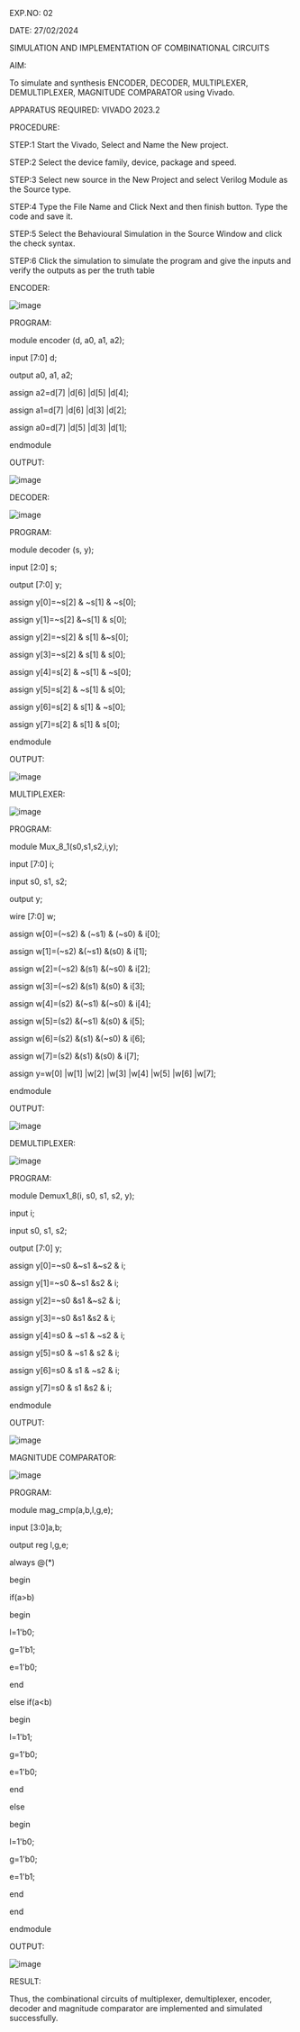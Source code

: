 EXP.NO: 02    

DATE: 27/02/2024

SIMULATION AND IMPLEMENTATION OF
COMBINATIONAL CIRCUITS


AIM: 

To simulate and synthesis ENCODER, DECODER, MULTIPLEXER, DEMULTIPLEXER, MAGNITUDE COMPARATOR using Vivado. 

APPARATUS REQUIRED:
                          			VIVADO 2023.2 

PROCEDURE:

STEP:1 Start the Vivado, Select and Name the New project. 

STEP:2 Select the device family, device, package and speed. 

STEP:3 Select new source in the New Project and select Verilog Module as the Source type. 

STEP:4 Type the File Name and Click Next and then finish button. Type the code and save it. 

STEP:5 Select the Behavioural Simulation in the Source Window and click the check syntax. 

STEP:6 Click the simulation to simulate the program and give the inputs and verify the outputs as per the truth table

ENCODER:                 

![image](https://github.com/Karthikeyan8296/VLSI-EXP-2/assets/165583967/fb34665a-8c8b-46ac-8a8f-0145f5be6077)



PROGRAM: 

module encoder (d, a0, a1, a2); 

input [7:0] d; 

output a0, a1, a2; 

assign a2=d[7] |d[6] |d[5] |d[4]; 

assign a1=d[7] |d[6] |d[3] |d[2]; 

assign a0=d[7] |d[5] |d[3] |d[1]; 

endmodule 

OUTPUT:

![image](https://github.com/Karthikeyan8296/VLSI-EXP-2/assets/165583967/9e6dcd41-8f7d-4970-8da0-ecf0d53488cf)
 

DECODER:

![image](https://github.com/Karthikeyan8296/VLSI-EXP-2/assets/165583967/97d1b6d4-8659-4a62-843c-b082bb49faa9)






PROGRAM: 

module decoder (s, y); 

input [2:0] s; 

output [7:0] y; 

assign y[0]=~s[2] & ~s[1] & ~s[0]; 

assign y[1]=~s[2] &~s[1] & s[0]; 

assign y[2]=~s[2] & s[1] &~s[0]; 

assign y[3]=~s[2] & s[1] & s[0]; 

assign y[4]=s[2] & ~s[1] & ~s[0]; 

assign y[5]=s[2] & ~s[1] & s[0]; 

assign y[6]=s[2] & s[1] & ~s[0]; 

assign y[7]=s[2] & s[1] & s[0]; 

endmodule 

OUTPUT: 

![image](https://github.com/Karthikeyan8296/VLSI-EXP-2/assets/165583967/1fcd4e4a-b7c6-4bc8-bcd5-97084447681f)

                                                                                                       
MULTIPLEXER: 
 
![image](https://github.com/Karthikeyan8296/VLSI-EXP-2/assets/165583967/bc769c01-236d-45b2-8322-e62a360a54ef)





PROGRAM:

module Mux_8_1(s0,s1,s2,i,y); 

input [7:0] i; 

input s0, s1, s2; 

output y; 

wire [7:0] w; 

assign w[0]=(~s2) & (~s1) & (~s0) & i[0]; 

assign w[1]=(~s2) &(~s1) &(s0) & i[1]; 

assign w[2]=(~s2) &(s1) &(~s0) & i[2]; 

assign w[3]=(~s2) &(s1) &(s0) & i[3]; 

assign w[4]=(s2) &(~s1) &(~s0) & i[4]; 

assign w[5]=(s2) &(~s1) &(s0) & i[5]; 

assign w[6]=(s2) &(s1) &(~s0) & i[6]; 

assign w[7]=(s2) &(s1) &(s0) & i[7]; 

assign y=w[0] |w[1] |w[2] |w[3] |w[4] |w[5] |w[6] |w[7]; 

endmodule 


OUTPUT:
 
![image](https://github.com/Karthikeyan8296/VLSI-EXP-2/assets/165583967/b22c70c9-8895-4066-9b2f-79fbe63f86ee)










DEMULTIPLEXER: 

 ![image](https://github.com/Karthikeyan8296/VLSI-EXP-2/assets/165583967/b3dab497-536c-4d2a-833c-2f306c8afc80)


PROGRAM: 

module Demux1_8(i, s0, s1, s2, y); 

input i; 

input s0, s1, s2; 

output [7:0] y; 

assign y[0]=~s0 &~s1 &~s2 & i; 

assign y[1]=~s0 &~s1 &s2 & i; 

assign y[2]=~s0 &s1 &~s2 & i; 

assign y[3]=~s0 &s1 &s2 & i; 

assign y[4]=s0 & ~s1 & ~s2 & i; 

assign y[5]=s0 & ~s1 & s2 & i; 

assign y[6]=s0 & s1 & ~s2 & i; 

assign y[7]=s0 & s1 &s2 & i; 

endmodule 


OUTPUT:

![image](https://github.com/Karthikeyan8296/VLSI-EXP-2/assets/165583967/dd959191-89c8-471f-9e16-6160aee02b94)

MAGNITUDE COMPARATOR:

![image](https://github.com/Karthikeyan8296/VLSI-EXP-2/assets/165583967/32ff0e16-6f6c-4c2d-8caa-25f6d0b9b248)

 




PROGRAM: 

module mag_cmp(a,b,l,g,e); 

input [3:0]a,b; 

output reg l,g,e; 

always @(*)

begin 

if(a>b) 

begin 

l=1'b0; 

g=1'b1; 

e=1'b0; 

end 

else if(a<b) 

begin 

l=1'b1; 

g=1'b0; 

e=1'b0; 

end 

else 

begin 

l=1'b0; 

g=1'b0; 

e=1'b1; 

end 

end 

endmodule 

OUTPUT:



![image](https://github.com/Karthikeyan8296/VLSI-EXP-2/assets/165583967/0025ee56-b8ad-41b8-b6d5-f6655672af5e)



RESULT: 

Thus, the combinational circuits of multiplexer, demultiplexer, encoder, decoder and magnitude comparator are implemented and simulated successfully.
